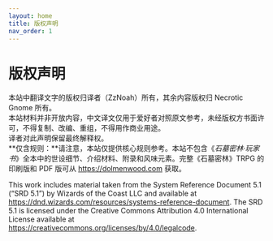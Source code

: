 ```yaml
---
layout: home
title: 版权声明
nav_order: 1
---
```


# 版权声明
本站中翻译文字的版权归译者（ZzNoah）所有，其余内容版权归 Necrotic Gnome 所有。  
本站材料并非开放内容，中文译文仅用于爱好者对照原文参考，未经版权方书面许可，不得复制、改编、重组，不得用作商业用途。  
译者对此声明保留最终解释权。  
**仅含规则：**请注意，本站仅提供核心规则参考。本站不包含《*石墓密林·玩家书*》全本中的世设细节、介绍材料、附录和风味元素。完整《石墓密林》TRPG 的印刷版和 PDF 版可从 <https://dolmenwood.com> 获取。  

This work includes material taken from the System Reference Document 5.1 (“SRD 5.1”) by Wizards of the Coast LLC and available at <https://dnd.wizards.com/resources/systems-reference-document>. The SRD 5.1 is licensed under the Creative Commons Attribution 4.0 International License available at <https://creativecommons.org/licenses/by/4.0/legalcode>.
